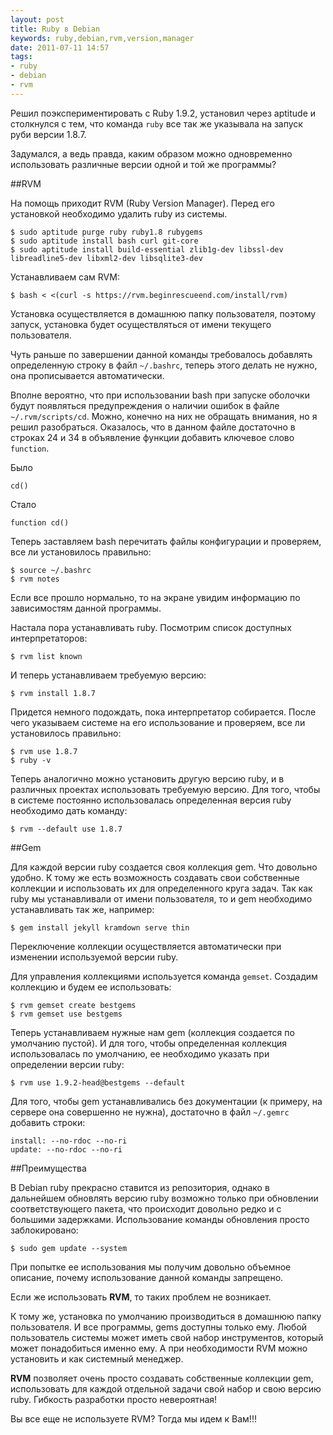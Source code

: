 ```yaml
---
layout: post
title: Ruby в Debian
keywords: ruby,debian,rvm,version,manager
date: 2011-07-11 14:57
tags:
- ruby
- debian
- rvm
---
```

Решил поэкспериментировать с Ruby 1.9.2, установил через aptitude и столкнулся с
тем, что команда `ruby` все так же указывала на запуск руби версии 1.8.7.

Задумался, а ведь правда, каким образом можно одновременно использовать различные версии
одной и той же программы?

##RVM

На помощь приходит RVM (Ruby Version Manager). Перед его установкой необходимо удалить
ruby из системы.

    $ sudo aptitude purge ruby ruby1.8 rubygems
    $ sudo aptitude install bash curl git-core
    $ sudo aptitude install build-essential zlib1g-dev libssl-dev libreadline5-dev libxml2-dev libsqlite3-dev

Устанавливаем сам RVM:

    $ bash < <(curl -s https://rvm.beginrescueend.com/install/rvm)

Установка осуществляется в домашнюю папку пользователя, поэтому запуск, установка будет
осуществляться от имени текущего пользователя. 

Чуть раньше по завершении данной команды требовалось добавлять определенную строку в файл
`~/.bashrc`, теперь этого делать не нужно, она прописывается автоматически.

Вполне вероятно, что при использовании bash при запуске оболочки будут появляться
предупреждения о наличии ошибок в файле `~/.rvm/scripts/cd`. Можно, конечно на них не
обращать внимания, но я решил разобраться. Оказалось, что в данном файле достаточно в
строках 24 и 34 в объявление функции добавить ключевое слово `function`.

Было

    cd()

Стало

    function cd()

Теперь заставляем bash перечитать файлы конфигурации и проверяем, все ли установилось правильно:

    $ source ~/.bashrc
    $ rvm notes

Если все прошло нормально, то на экране увидим информацию по зависимостям данной
программы.

Настала пора устанавливать ruby. Посмотрим список доступных интерпретаторов:

    $ rvm list known

И теперь устанавливаем требуемую версию:

    $ rvm install 1.8.7

Придется немного подождать, пока интерпретатор собирается. После чего указываем системе на
его использование и проверяем, все ли установилось правильно:

    $ rvm use 1.8.7
    $ ruby -v

Теперь аналогично можно установить другую версию ruby, и в различных проектах использовать
требуемую версию. Для того, чтобы в системе постоянно использовалась определенная версия
ruby необходимо дать команду:

    $ rvm --default use 1.8.7

##Gem

Для каждой версии ruby создается своя коллекция gem. Что довольно удобно. К тому же есть
возможность создавать свои собственные коллекции и использовать их для определенного круга
задач. Так как ruby мы устанавливали от имени пользователя, то и gem необходимо
устанавливать так же, например:

    $ gem install jekyll kramdown serve thin

Переключение коллекции осуществляется автоматически при изменении используемой версии
ruby. 

Для управления коллекциями используется команда `gemset`. Создадим коллекцию и будем ее
использовать:

    $ rvm gemset create bestgems
    $ rvm gemset use bestgems

Теперь устанавливаем нужные нам gem (коллекция создается по умолчанию пустой). И для того,
чтобы определенная коллекция использовалась по умолчанию, ее необходимо указать при
определении версии ruby:

    $ rvm use 1.9.2-head@bestgems --default

Для того, чтобы gem устанавливались без документации (к примеру, на сервере она совершенно
не нужна), достаточно в файл `~/.gemrc` добавить строки:

    install: --no-rdoc --no-ri
    update: --no-rdoc --no-ri

##Преимущества

В Debian ruby прекрасно ставится из репозитория, однако в дальнейшем обновлять версию ruby
возможно только при обновлении соответствующего пакета, что происходит довольно редко и с
большими задержками. Использование команды обновления просто заблокировано:

    $ sudo gem update --system

При попытке ее использования мы получим довольно объемное описание, почему использование
данной команды запрещено.

Если же использовать **RVM**, то таких проблем не возникает. 

К тому же, установка по умолчанию производиться в домашнюю папку пользователя. И все
программы, gems доступны только ему. Любой пользователь системы может иметь свой набор
инструментов, который может понадобиться именно ему. А при необходимости RVM можно
установить и как системный менеджер.

**RVM** позволяет очень просто создавать собственные коллекции gem, использовать для
каждой отдельной задачи свой набор и свою версию ruby. Гибкость разработки просто
невероятная!

Вы все еще не используете RVM? Тогда мы идем к Вам!!!
